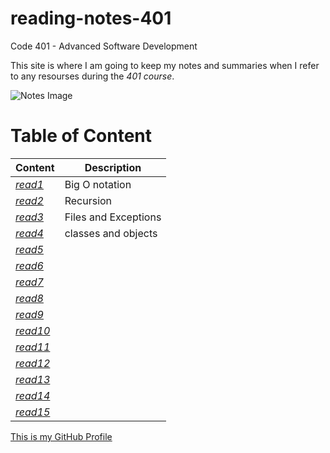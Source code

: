# reading-notes-401

Code 401 - Advanced Software Development

This site is where I am going to keep my notes and summaries when I refer to any resourses during the *401 course*.

![Notes Image](https://store-images.s-microsoft.com/image/apps.3179.13899725065627034.cde70839-621b-4895-8adf-f523b0117ad5.abc02c28-8d42-4aa4-b4d7-1c63ffe3992e?mode=scale&q=90&h=300&w=300)

# Table of Content

 | Content      | Description
------------      | ------------
*[read1](https://sondos-braim.github.io/reading-notes-401/read01)* | Big O notation
*[read2](https://sondos-braim.github.io/reading-notes-401/read02)* |Recursion
*[read3](https://sondos-braim.github.io/reading-notes-401/read03)* |Files and Exceptions
*[read4](https://sondos-braim.github.io/reading-notes-401/read04)* |classes and objects
*[read5](https://sondos-braim.github.io/reading-notes-401/read05)* | 
*[read6](https://sondos-braim.github.io/reading-notes-401/read06)* | 
*[read7](https://sondos-braim.github.io/reading-notes-401/read07)* |
*[read8](https://sondos-braim.github.io/reading-notes-401/read08)* |
*[read9](https://sondos-braim.github.io/reading-notes-401/read09)* | 
*[read10](https://sondos-braim.github.io/reading-notes-401/read10)* | 
*[read11](https://sondos-braim.github.io/reading-notes-401/read11)* | 
*[read12](https://sondos-braim.github.io/reading-notes-401/read12)* | 
*[read13](https://sondos-braim.github.io/reading-notes-401/read13)* | 
*[read14](https://sondos-braim.github.io/reading-notes-401/read14)* | 
*[read15](https://sondos-braim.github.io/reading-notes-401/read15)* |


[This is my GitHub Profile](https://github.com/Sondos-Braim) 
